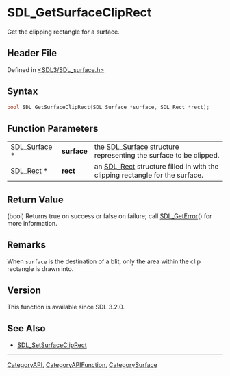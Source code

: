 # SDL_GetSurfaceClipRect

Get the clipping rectangle for a surface.

## Header File

Defined in [<SDL3/SDL_surface.h>](https://github.com/libsdl-org/SDL/blob/main/include/SDL3/SDL_surface.h)

## Syntax

```c
bool SDL_GetSurfaceClipRect(SDL_Surface *surface, SDL_Rect *rect);
```

## Function Parameters

|                              |             |                                                                                          |
| ---------------------------- | ----------- | ---------------------------------------------------------------------------------------- |
| [SDL_Surface](SDL_Surface) * | **surface** | the [SDL_Surface](SDL_Surface) structure representing the surface to be clipped.         |
| [SDL_Rect](SDL_Rect) *       | **rect**    | an [SDL_Rect](SDL_Rect) structure filled in with the clipping rectangle for the surface. |

## Return Value

(bool) Returns true on success or false on failure; call
[SDL_GetError](SDL_GetError)() for more information.

## Remarks

When `surface` is the destination of a blit, only the area within the clip
rectangle is drawn into.

## Version

This function is available since SDL 3.2.0.

## See Also

- [SDL_SetSurfaceClipRect](SDL_SetSurfaceClipRect)

----
[CategoryAPI](CategoryAPI), [CategoryAPIFunction](CategoryAPIFunction), [CategorySurface](CategorySurface)

